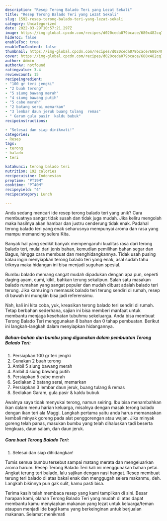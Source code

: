 ```yaml
---
description: "Resep Terong Balado Teri yang Lezat Sekali"
title: "Resep Terong Balado Teri yang Lezat Sekali"
slug: 1592-resep-terong-balado-teri-yang-lezat-sekali
category: Uncategorized
date: 2022-03-29T10:57:21.297Z
image: https://img-global.cpcdn.com/recipes/d020ceda079bcace/680x482cq70/terong-balado-teri-foto-resep-utama.jpg
hideToc: false
enableToc: true
enableTocContent: false
thumbnail: https://img-global.cpcdn.com/recipes/d020ceda079bcace/680x482cq70/terong-balado-teri-foto-resep-utama.jpg
cover: https://img-global.cpcdn.com/recipes/d020ceda079bcace/680x482cq70/terong-balado-teri-foto-resep-utama.jpg
author: Admin
authorAv: notfound
ratingvalue: 3.4
reviewcount: 15
recipeingredient:
- "100 gr teri jengki"
- "2 buah terong"
- "5 siung bawang merah"
- "4 siung bawang putih"
- "5 cabe merah"
- "2 batang serai memarkan"
- "3 lembar daun jeruk buang tulang  remas"
- " Garam gula pasir  kaldu bubuk"
recipeinstructions:

- "Selesai dan siap dinikmati!"
categories:
- Resep
tags:
- terong
- balado
- teri

katakunci: terong balado teri 
nutrition: 192 calories
recipecuisine: Indonesian
preptime: "PT19M"
cooktime: "PT40M"
recipeyield: "4"
recipecategory: Lunch

---
```





Anda sedang mencari ide resep terong balado teri yang unik? Cara membuatnya sangat tidak susah dan tidak juga mudah. Jika keliru mengolah maka hasilnya akan hambar dan justru cenderung tidak enak. Padahal terong balado teri yang enak seharusnya mempunyai aroma dan rasa yang mampu memancing selera Kita.





Banyak hal yang sedikit banyak mempengaruhi kualitas rasa dari terong balado teri, mulai dari jenis bahan, kemudian pemilihan bahan segar dan Bagus, hingga cara membuat dan menghidangkannya. Tidak usah pusing kalau ingin menyiapkan terong balado teri yang enak,      asal sudah tahu triknya maka hidangan ini bisa menjadi suguhan spesial.














Bumbu balado memang sangat mudah dipadukan dengan apa pun, seperti daging ayam, cumi, kikil, bahkan terung sekalipun. Salah satu masakan balado rumahan yang sangat populer dan mudah dibuat adalah balado teri terung. Jika kamu ingin memasak balado teri terung sendiri di rumah, resep di bawah ini mungkin bisa jadi referensimu.






Nah, kali ini kita coba, yuk, kreasikan terong balado teri sendiri di rumah. Tetap berbahan sederhana, sajian ini bisa memberi manfaat untuk membantu menjaga kesehatan tubuhmu sekeluarga. Anda bisa membuat Terong Balado Teri menggunakan 8 bahan dan 0 tahap pembuatan. Berikut ini langkah-langkah dalam menyiapkan hidangannya.

<!--inarticleads1-->

##### Bahan-bahan dan bumbu yang digunakan dalam pembuatan Terong Balado Teri:

1. Persiapkan 100 gr teri jengki
1. Gunakan 2 buah terong
1. Ambil 5 siung bawang merah
1. Ambil 4 siung bawang putih
1. Persiapkan 5 cabe merah
1. Sediakan 2 batang serai, memarkan
1. Persiapkan 3 lembar daun jeruk, buang tulang &amp; remas
1. Sediakan  Garam, gula pasir &amp; kaldu bubuk


Awalnya saya tidak menyukai terong, namun seiring. Ibu bisa menambahkan ikan dalam menu harian keluarga, misalnya dengan masak terong balado dengan ikan teri ala Maggi. Langkah pertama yaitu anda harus memanaskan kembali minyak goreng pada alat penggorengan atau wajan. Jika minyak goreng telah panas, masukan bumbu yang telah dihaluskan tadi beserta lengkuas, daun salam, dan daun jeruk. 

<!--inarticleads2-->

##### Cara buat Terong Balado Teri:


1. Selesai dan siap dihidangkan!

Tumis semua bumbu tersebut sampai matang merata dan mengeluarkan aroma harum. Resep Terong Balado Teri kali ini menggunakan bahan petai. Angkat terung teri balado, lalu sajikan dengan nasi hangat. Resep membuat terung teri balado di atas bakal enak dan menggugah selera makanmu, deh. Langkah bikinnya pun gak sulit, kamu pasti bisa. 

Terima kasih telah membaca resep yang kami tampilkan di sini. Besar harapan kami, olahan Terong Balado Teri yang mudah di atas dapat membantu kamu menyiapkan makanan yang lezat untuk keluarga/teman ataupun menjadi ide bagi kamu yang berkeinginan untuk berjualan makanan. Selamat menikmati
